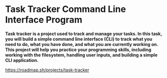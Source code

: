# Task Tracker Command Line Interface Program
__Task tracker is a project used to track and manage your tasks. 
 In this task, you will build a simple command line interface (CLI) to track what you need to do, what you have done, and what you are currently working on. 
 This project will help you practice your programming skills, including working with the filesystem, handling user inputs, and building a simple CLI application.__

https://roadmap.sh/projects/task-tracker
